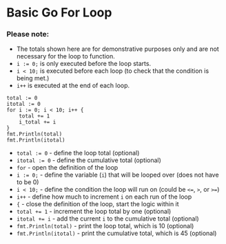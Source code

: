 # Basic Go For Loop

### **Please note:**
- The totals shown here are for demonstrative purposes only and are not necessary for the loop to function.
- `i := 0;` is only executed before the loop starts.
- `i < 10;` is executed before each loop (to check that the condition is being met.)
- `i++` is executed at the end of each loop.

```golang
total := 0
itotal := 0
for i := 0; i < 10; i++ {
    total += 1
    i_total += i
}
fmt.Println(total)
fmt.Println(itotal)
```

- ``total := 0`` - define the loop total (optional)
- ``itotal := 0`` - define the cumulative total (optional)
- ``for`` - open the definition of the loop
- ``i := 0;`` - define the variable (`i`) that will be looped over (does not have to be 0)
- ``i < 10;`` - define the condition the loop will run on (could be `<=`, `>`, or `>=`)
- ``i++`` - define how much to increment `i` on each run of the loop
- ``{`` - close the definition of the loop, start the logic within it
- ``total += 1`` - increment the loop total by one (optional)
- ``itotal += i`` - add the current `i` to the cumulative total (optional)
- ``fmt.Println(total)`` - print the loop total, which is 10 (optional)
- ``fmt.Println(itotal)`` - print the cumulative total, which is 45 (optional)


